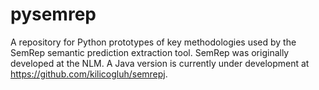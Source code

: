 # pysemrep
A repository for Python prototypes of key methodologies used by the SemRep semantic prediction extraction tool. SemRep was originally developed at the NLM. A Java version is currently under development at https://github.com/kilicogluh/semrepj.
